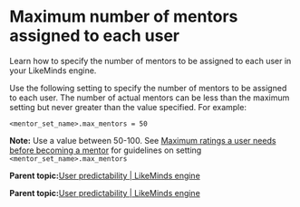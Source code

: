 # Maximum number of mentors assigned to each user

Learn how to specify the number of mentors to be assigned to each user in your LikeMinds engine.

Use the following setting to specify the number of mentors to be assigned to each user. The number of actual mentors can be less than the maximum setting but never greater than the value specified. For example:

```
<mentor_set_name>.max_mentors = 50
```

**Note:** Use a value between 50-100. See [Maximum ratings a user needs before becoming a mentor](pzn_max_ratings_become_mentor.md) for guidelines on setting `<mentor_set_name>.max_mentors`

**Parent topic:**[User predictability \| LikeMinds engine](../pzn/pzn_user_predictablity_main.md)

**Parent topic:**[User predictability \| LikeMinds engine](../pzn/pzn_user_predictablity_main.md)

